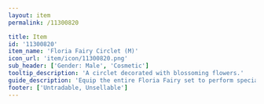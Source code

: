 ```yaml
---
layout: item
permalink: /11300820

title: Item
id: '11300820'
item_name: 'Floria Fairy Circlet (M)'
icon_url: 'item/icon/11300820.png'
sub_header: ['Gender: Male', 'Cosmetic']
tooltip_description: 'A circlet decorated with blossoming flowers.'
guide_description: 'Equip the entire Floria Fairy set to perform special animations.'
footer: ['Untradable, Unsellable']
---
```

